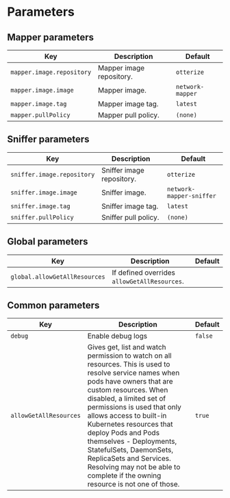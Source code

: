 # Parameters

## Mapper parameters
| Key                       | Description              | Default                                                               |
|---------------------------|--------------------------|-----------------------------------------------------------------------|
| `mapper.image.repository` | Mapper image repository. | `otterize`                                                            |
| `mapper.image.image`      | Mapper image.            | `network-mapper`                                                      |
| `mapper.image.tag`        | Mapper image tag.        | `latest`                                                              |
| `mapper.pullPolicy`       | Mapper pull policy.      | `(none)`                                                              |


## Sniffer parameters
| Key                        | Description               | Default                  |
|----------------------------|---------------------------|--------------------------|
| `sniffer.image.repository` | Sniffer image repository. | `otterize`               |
| `sniffer.image.image`      | Sniffer image.            | `network-mapper-sniffer` |
| `sniffer.image.tag`        | Sniffer image tag.        | `latest`                 |
| `sniffer.pullPolicy`       | Sniffer pull policy.      | `(none)`                 |


## Global parameters
| Key                              | Description                                                                                                                                 | Default |
|----------------------------------|---------------------------------------------------------------------------------------------------------------------------------------------|---------|
| `global.allowGetAllResources`    | If defined overrides `allowGetAllResources`.                                                                                                |         |

## Common parameters

| Key                    | Description                                                                                                                                                                                                                                                                                                                                                                                                                                                   | Default |
|------------------------|---------------------------------------------------------------------------------------------------------------------------------------------------------------------------------------------------------------------------------------------------------------------------------------------------------------------------------------------------------------------------------------------------------------------------------------------------------------|---------|
| `debug`                | Enable debug logs                                                                                                                                                                                                                                                                                                                                                                                                                                             | `false` |
| `allowGetAllResources` | Gives get, list and watch permission to watch on all resources. This is used to resolve service names when pods have owners that are custom resources. When disabled, a limited set of permissions is used that only allows access to built-in Kubernetes resources that deploy Pods and Pods themselves - Deployments, StatefulSets, DaemonSets, ReplicaSets and Services. Resolving may not be able to complete if the owning resource is not one of those. | `true`  |
